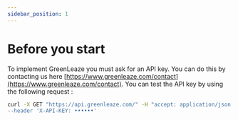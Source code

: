 ```yaml
---
sidebar_position: 1
---
```


# Before you start

To implement GreenLeaze you must ask for an API key. You can do this by contacting us here [https://www.greenleaze.com/contact](https://www.greenleaze.com/contact).
You can test the API key by using the following request :

```bash
curl -X GET "https://api.greenleaze.com/" -H "accept: application/json \
--header 'X-API-KEY: ••••••'
```
